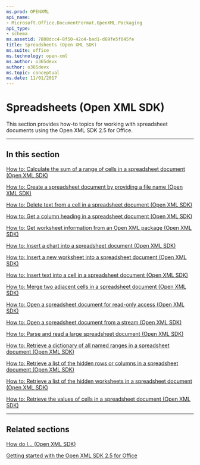 ```yaml
---
ms.prod: OPENXML
api_name:
- Microsoft.Office.DocumentFormat.OpenXML.Packaging
api_type:
- schema
ms.assetid: 7808dcc4-8f50-42c4-bad1-d69fe5f045fe
title: Spreadsheets (Open XML SDK)
ms.suite: office
ms.technology: open-xml
ms.author: o365devx
author: o365devx
ms.topic: conceptual
ms.date: 11/01/2017
---
```

# Spreadsheets (Open XML SDK)

This section provides how-to topics for working with spreadsheet
documents using the Open XML SDK 2.5 for Office.


--------------------------------------------------------------------------------
## In this section
[How to: Calculate the sum of a range of cells in a spreadsheet document (Open XML SDK)](how-to-calculate-the-sum-of-a-range-of-cells-in-a-spreadsheet-document.md)  

[How to: Create a spreadsheet document by providing a file name (Open XML SDK)](how-to-create-a-spreadsheet-document-by-providing-a-file-name.md)  

[How to: Delete text from a cell in a spreadsheet document (Open XML SDK)](how-to-delete-text-from-a-cell-in-a-spreadsheet.md)  

[How to: Get a column heading in a spreadsheet document (Open XML SDK)](how-to-get-a-column-heading-in-a-spreadsheet.md)  

[How to: Get worksheet information from an Open XML package (Open XML SDK)](how-to-get-worksheet-information-from-a-package.md)  

[How to: Insert a chart into a spreadsheet document (Open XML SDK)](how-to-insert-a-chart-into-a-spreadsheet.md)  

[How to: Insert a new worksheet into a spreadsheet document (Open XML SDK)](how-to-insert-a-new-worksheet-into-a-spreadsheet.md)  

[How to: Insert text into a cell in a spreadsheet document (Open XML SDK)](how-to-insert-text-into-a-cell-in-a-spreadsheet.md)  

[How to: Merge two adjacent cells in a spreadsheet document (Open XML SDK)](how-to-merge-two-adjacent-cells-in-a-spreadsheet.md)  

[How to: Open a spreadsheet document for read-only access (Open XML SDK)](how-to-open-a-spreadsheet-document-for-read-only-access.md)  

[How to: Open a spreadsheet document from a stream (Open XML SDK)](how-to-open-a-spreadsheet-document-from-a-stream.md)  

[How to: Parse and read a large spreadsheet document (Open XML SDK)](how-to-parse-and-read-a-large-spreadsheet.md)  

[How to: Retrieve a dictionary of all named ranges in a spreadsheet document (Open XML SDK)](how-to-retrieve-a-dictionary-of-all-named-ranges-in-a-spreadsheet.md)  

[How to: Retrieve a list of the hidden rows or columns in a spreadsheet document (Open XML SDK)](how-to-retrieve-a-list-of-the-hidden-rows-or-columns-in-a-spreadsheet.md)  

[How to: Retrieve a list of the hidden worksheets in a spreadsheet document (Open XML SDK)](how-to-retrieve-a-list-of-the-hidden-worksheets-in-a-spreadsheet.md)  

[How to: Retrieve the values of cells in a spreadsheet document (Open XML SDK)](how-to-retrieve-the-values-of-cells-in-a-spreadsheet.md)  


--------------------------------------------------------------------------------
## Related sections
[How do I... (Open XML SDK)](how-do-i.md)  

[Getting started with the Open XML SDK 2.5 for Office](getting-started.md)  
